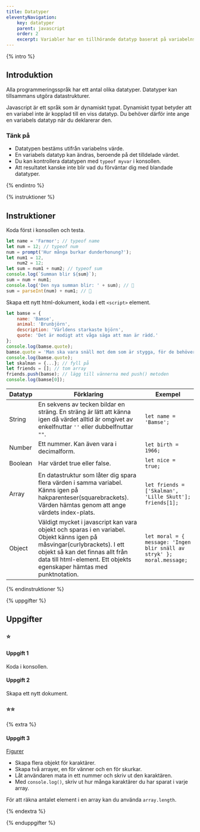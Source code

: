 ```yaml
---
title: Datatyper
eleventyNavigation:
    key: datatyper
    parent: javascript
    order: 2
    excerpt: Variabler har en tillhörande datatyp baserat på variabelns värde.
---
```


{% intro %}

## Introduktion

Alla programmeringsspråk har ett antal olika datatyper. Datatyper kan tillsammans utgöra datastrukturer.

Javascript är ett språk som är dynamiskt typat. Dynamiskt typat betyder att en variabel inte är kopplad till en viss datatyp.
Du behöver därför inte ange en variabels datatyp när du deklarerar den.

### Tänk på

-   Datatypen bestäms utifrån variabelns värde.
-   En variabels datatyp kan ändras, beroende på det tilldelade värdet.
-   Du kan kontrollera datatypen med `typeof myvar` i konsollen.
-   Att resultatet kanske inte blir vad du förväntar dig med blandade datatyper.

{% endintro %}

{% instruktioner %}

## Instruktioner

Koda först i konsollen och testa.

```js
let name = 'Farmor'; // typeof name
let num = 12; // typeof num
num = prompt('Hur många burkar dunderhonung?');
let num1 = 12,
    num2 = 12;
let sum = num1 + num2; // typeof sum
console.log(`Summan blir ${sum}`);
sum = num + num1;
console.log('Den nya summan blir: ' + sum); // 🤔
sum = parseInt(num) + num1; // 🙂
```

Skapa ett nytt html-dokument, koda i ett `<script>` element.

```js
let bamse = {
    name: 'Bamse',
    animal: 'Brunbjörn',
    description: 'Världens starkaste björn',
    quote: 'Det är modigt att våga säga att man är rädd.'
};
console.log(bamse.quote);
bamse.quote = 'Man ska vara snäll mot dem som är stygga, för de behöver det mest, och då blir de kanske snällare.';
console.log(bamse.quote);
let skalman = {...}; // fyll på
let friends = []; // tom array
friends.push(bamse); // lägg till vännerna med push() metoden
console.log(bamse[0]);
```

| Datatyp | Förklaring                                                                                                                                                                                                                             | Exempel                                                                |
| ------- | -------------------------------------------------------------------------------------------------------------------------------------------------------------------------------------------------------------------------------------- | ---------------------------------------------------------------------- |
| String  | En sekvens av tecken bildar en sträng. En sträng är lätt att känna igen då värdet alltid är omgivet av enkelfnuttar `''` eller dubbelfnuttar `""`.                                                                                     | `let name = 'Bamse'; `                                                 |
| Number  | Ett nummer. Kan även vara i decimalform.                                                                                                                                                                                               | `let birth = 1966;`                                                    |
| Boolean | Har värdet true eller false.                                                                                                                                                                                                           | `let nice = true;`                                                     |
| Array   | En datastruktur som låter dig spara flera värden i samma variabel. Känns igen på hakparenteser(squarebrackets). Värden hämtas genom att ange värdets index-plats.                                                                      | `let friends = ['Skalman', 'Lille Skutt']; friends[1];`                |
| Object  | Väldigt mycket i javascript kan vara objekt och sparas i en variabel. Objekt känns igen på måsvingar(curlybrackets). I ett objekt så kan det finnas allt från data till html-element. Ett objekts egenskaper hämtas med punktnotation. | `let moral = { message: 'Ingen blir snäll av stryk' }; moral.message;` |

{% endinstruktioner %}

{% uppgifter %}

## Uppgifter

### ⭐

#### Uppgift 1

Koda i konsollen.

#### Uppgift 2

Skapa ett nytt dokument.

### ⭐⭐

{% extra %}

#### Uppgift 3

[Figurer](https://sv.wikipedia.org/wiki/Lista_%C3%B6ver_figurer_i_Bamse#Bamse)

-   Skapa flera objekt för karaktärer.
-   Skapa två arrayer, en för vänner och en för skurkar.
-   Låt användaren mata in ett nummer och skriv ut den karaktären.
-   Med `console.log()`, skriv ut hur många karaktärer du har sparat i varje array.

För att räkna antalet element i en array kan du använda `array.length`.

{% endextra %}

{% enduppgifter %}
